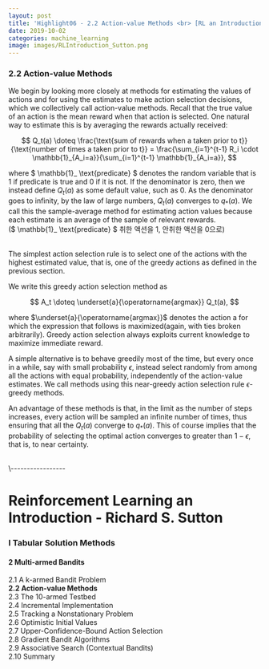 ```yaml
---
layout: post
title: 'Highlight06 - 2.2 Action-value Methods <br> [RL an Introduction - S. Sutton]'
date: 2019-10-02
categories: machine_learning
image: images/RLIntroduction_Sutton.png
---
```

### 2.2 Action-value Methods
We begin by looking more closely at methods for estimating the values of actions and for using the estimates to make action selection decisions, which we collectively call action-value methods. Recall that the true value of an action is the mean reward when that action is selected. One natural way to estimate this is by averaging the rewards actually received:

$$
Q_t(a) \doteq \frac{\text{sum of rewards when a taken prior to t}}{\text{number of times a taken prior to t}} = \frac{\sum_{i=1}^{t-1} R_i \cdot \mathbb{1}_{A_i=a}}{\sum_{i=1}^{t-1} \mathbb{1}_{A_i=a}},
$$

where $ \mathbb{1}_ \text{predicate} $ denotes the random variable that is 1 if predicate is true and 0 if it is not. If the denominator is zero, then we instead define $Q_t(a)$ as some default value, such as 0. As the denominator goes to infinity, by the law of large numbers, $Q_t(a)$ converges to $q_*(a)$. We call this the sample-average method for estimating action values because each estimate is an average of the sample of relevant rewards.
<br>
($ \mathbb{1}_ \text{predicate} $ 취한 액션을 1, 안취한 액션을 0으로)

<br>
The simplest action selection rule is to select one of the actions with the highest estimated value, that is, one of the greedy actions as defined in the previous section.
<br>

We write this greedy action selection method as

$$
A_t \doteq \underset{a}{\operatorname{argmax}} Q_t(a),
$$

where $\underset{a}{\operatorname{argmax}}$ denotes the action a for which the expression that follows is maximized(again, with ties broken arbitrarily). Greedy action selection always exploits current knowledge to maximize immediate reward.
<br>

A simple alternative is to behave greedily most of the time, but every once in a while, say with small probability $\epsilon$, instead select randomly from among all the actions with equal probability, independently of the action-value estimates. We call methods using this near-greedy action selection rule $\epsilon$-greedy methods.
<br>

An advantage of these methods is that, in the limit as the number of steps increases, every action will be sampled an infinite number of times, thus ensuring that all the $Q_t(a)$ converge to $q_*(a)$. This of course implies that the probability of selecting the optimal action converges to greater than $1-\epsilon$, that is, to near certainty.



<br>
\-----------------

# Reinforcement Learning an Introduction - Richard S. Sutton

### I Tabular Solution Methods
#### 2 Multi-armed Bandits
2.1 A k-armed Bandit Problem<br>
<b>2.2 Action-value Methods<br></b>
2.3 The 10-armed Testbed<br>
2.4 Incremental Implementation<br>
2.5 Tracking a Nonstationary Problem<br>
2.6 Optimistic Initial Values<br>
2.7 Upper-Confidence-Bound Action Selection<br>
2.8 Gradient Bandit Algorithms<br>
2.9 Associative Search (Contextual Bandits)<br>
2.10 Summary<br>
